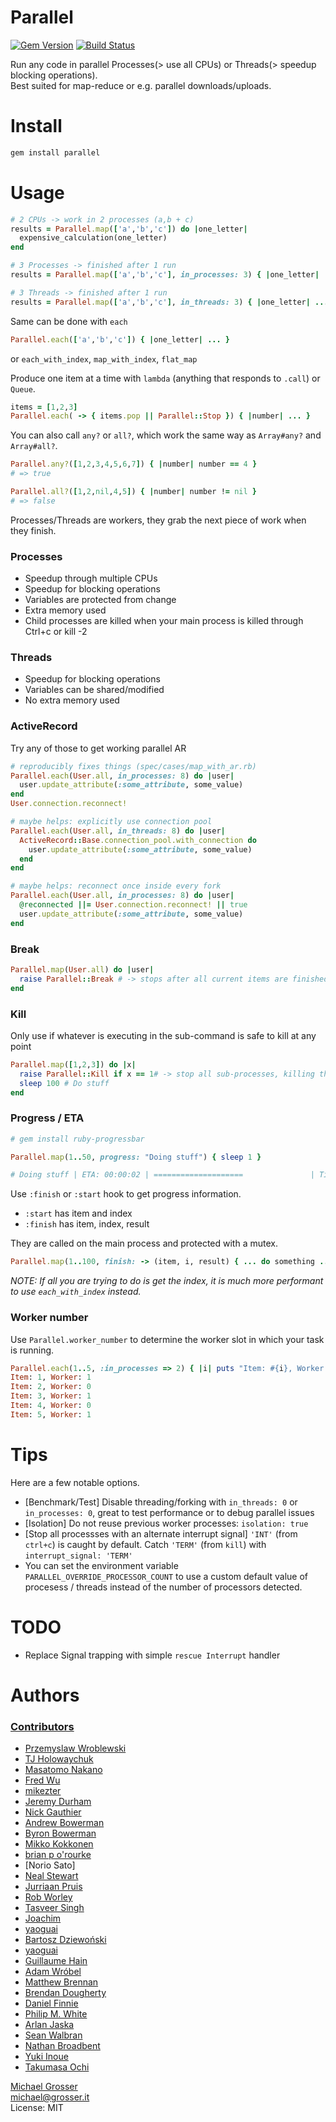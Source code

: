 Parallel
==============
[![Gem Version](https://badge.fury.io/rb/parallel.svg)](https://rubygems.org/gems/parallel)
[![Build Status](https://travis-ci.org/grosser/parallel.svg?branch=master)](https://travis-ci.org/grosser/parallel)


Run any code in parallel Processes(> use all CPUs) or Threads(> speedup blocking operations).<br/>
Best suited for map-reduce or e.g. parallel downloads/uploads.

Install
=======

```Bash
gem install parallel
```

Usage
=====

```Ruby
# 2 CPUs -> work in 2 processes (a,b + c)
results = Parallel.map(['a','b','c']) do |one_letter|
  expensive_calculation(one_letter)
end

# 3 Processes -> finished after 1 run
results = Parallel.map(['a','b','c'], in_processes: 3) { |one_letter| ... }

# 3 Threads -> finished after 1 run
results = Parallel.map(['a','b','c'], in_threads: 3) { |one_letter| ... }
```

Same can be done with `each`
```Ruby
Parallel.each(['a','b','c']) { |one_letter| ... }
```
or `each_with_index`, `map_with_index`, `flat_map`

Produce one item at a time with `lambda` (anything that responds to `.call`) or `Queue`.

```Ruby
items = [1,2,3]
Parallel.each( -> { items.pop || Parallel::Stop }) { |number| ... }
```

You can also call `any?` or `all?`, which work the same way as `Array#any?` and `Array#all?`.

```Ruby
Parallel.any?([1,2,3,4,5,6,7]) { |number| number == 4 }
# => true

Parallel.all?([1,2,nil,4,5]) { |number| number != nil }
# => false
```


Processes/Threads are workers, they grab the next piece of work when they finish.

### Processes
 - Speedup through multiple CPUs
 - Speedup for blocking operations
 - Variables are protected from change
 - Extra memory used
 - Child processes are killed when your main process is killed through Ctrl+c or kill -2

### Threads
 - Speedup for blocking operations
 - Variables can be shared/modified
 - No extra memory used

### ActiveRecord

Try any of those to get working parallel AR

```Ruby
# reproducibly fixes things (spec/cases/map_with_ar.rb)
Parallel.each(User.all, in_processes: 8) do |user|
  user.update_attribute(:some_attribute, some_value)
end
User.connection.reconnect!

# maybe helps: explicitly use connection pool
Parallel.each(User.all, in_threads: 8) do |user|
  ActiveRecord::Base.connection_pool.with_connection do
    user.update_attribute(:some_attribute, some_value)
  end
end

# maybe helps: reconnect once inside every fork
Parallel.each(User.all, in_processes: 8) do |user|
  @reconnected ||= User.connection.reconnect! || true
  user.update_attribute(:some_attribute, some_value)
end
```

### Break

```Ruby
Parallel.map(User.all) do |user|
  raise Parallel::Break # -> stops after all current items are finished
end
```

### Kill

Only use if whatever is executing in the sub-command is safe to kill at any point

```Ruby
Parallel.map([1,2,3]) do |x|
  raise Parallel::Kill if x == 1# -> stop all sub-processes, killing them instantly
  sleep 100 # Do stuff
end
```

### Progress / ETA

```Ruby
# gem install ruby-progressbar

Parallel.map(1..50, progress: "Doing stuff") { sleep 1 }

# Doing stuff | ETA: 00:00:02 | ====================               | Time: 00:00:10
```

Use `:finish` or `:start` hook to get progress information.
 - `:start` has item and index
 - `:finish` has item, index, result

They are called on the main process and protected with a mutex.

```Ruby
Parallel.map(1..100, finish: -> (item, i, result) { ... do something ... }) { sleep 1 }
```

_NOTE: If all you are trying to do is get the index, it is much more performant to use `each_with_index` instead._

### Worker number

Use `Parallel.worker_number` to determine the worker slot in which your
task is running.

```Ruby
Parallel.each(1..5, :in_processes => 2) { |i| puts "Item: #{i}, Worker: #{Parallel.worker_number}" }
Item: 1, Worker: 1
Item: 2, Worker: 0
Item: 3, Worker: 1
Item: 4, Worker: 0
Item: 5, Worker: 1
```

Tips
====

Here are a few notable options.

 - [Benchmark/Test] Disable threading/forking with `in_threads: 0` or `in_processes: 0`, great to test performance or to debug parallel issues
 - [Isolation] Do not reuse previous worker processes: `isolation: true`
 - [Stop all processses with an alternate interrupt signal] `'INT'` (from `ctrl+c`) is caught by default. Catch `'TERM'` (from `kill`) with `interrupt_signal: 'TERM'`
 - You can set the environment variable `PARALLEL_OVERRIDE_PROCESSOR_COUNT` to use a custom default value of procesess / threads instead of the number of processors detected.

TODO
====
 - Replace Signal trapping with simple `rescue Interrupt` handler

Authors
=======

### [Contributors](https://github.com/grosser/parallel/graphs/contributors)
 - [Przemyslaw Wroblewski](https://github.com/lowang)
 - [TJ Holowaychuk](http://vision-media.ca/)
 - [Masatomo Nakano](https://twitter.com/masatomo2)
 - [Fred Wu](http://fredwu.me)
 - [mikezter](https://github.com/mikezter)
 - [Jeremy Durham](http://www.jeremydurham.com)
 - [Nick Gauthier](http://www.ngauthier.com)
 - [Andrew Bowerman](http://andrewbowerman.com)
 - [Byron Bowerman](http://blog.bm5k.com/)
 - [Mikko Kokkonen](https://github.com/mikian)
 - [brian p o'rourke](https://github.com/bpo)
 - [Norio Sato]
 - [Neal Stewart](https://github.com/n-time)
 - [Jurriaan Pruis](https://github.com/jurriaan)
 - [Rob Worley](https://github.com/robworley)
 - [Tasveer Singh](https://github.com/tazsingh)
 - [Joachim](https://github.com/jmozmoz)
 - [yaoguai](https://github.com/yaoguai)
 - [Bartosz Dziewoński](https://github.com/MatmaRex)
 - [yaoguai](https://github.com/yaoguai)
 - [Guillaume Hain](https://github.com/zedtux)
 - [Adam Wróbel](https://github.com/amw)
 - [Matthew Brennan](https://github.com/mattyb)
 - [Brendan Dougherty](https://github.com/brendar)
 - [Daniel Finnie](https://github.com/danfinnie)
 - [Philip M. White](https://github.com/philipmw)
 - [Arlan Jaska](https://github.com/ajaska)
 - [Sean Walbran](https://github.com/seanwalbran)
 - [Nathan Broadbent](https://github.com/ndbroadbent)
 - [Yuki Inoue](https://github.com/Yuki-Inoue)
 - [Takumasa Ochi](https://github.com/aeroastro)

[Michael Grosser](http://grosser.it)<br/>
michael@grosser.it<br/>
License: MIT<br/>
